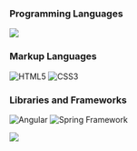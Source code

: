 ### Programming Languages

![](https://github-readme-stats-git-masterrstaa-rickstaa.vercel.app/api/top-langs/?username=g-ramalho&layout=compact&bg_color=000&border_color=white&title_color=fff&text_color=fff)

### Markup Languages

![HTML5](https://img.shields.io/badge/HTML5-000?style=for-the-badge&logo=html5)
![CSS3](https://img.shields.io/badge/CSS3-000?style=for-the-badge&logo=css3&logoColor=264CE4)

### Libraries and Frameworks

![Angular](https://img.shields.io/badge/Angular-000?style=for-the-badge&logo=angular&logoColor=C3002F)
![Spring Framework](https://img.shields.io/badge/Spring-000?style=for-the-badge&logo=spring&logoColor=white)

![](https://komarev.com/ghpvc/?username=g-ramalho&style=for-the-badge&color=red)
